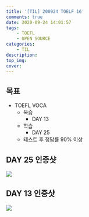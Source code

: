 ```yaml
---
title: '[TIL] 200924 TOELF 16'
comments: true
date: 2020-09-24 14:01:57
tags:
    - TOEFL
    - OPEN SOURCE
categories:
    - TIL
description:
top_img:
cover:
---
```

## 목표
- TOEFL VOCA 
    - 복습
        - DAY 13
    - 학습
        - DAY 25
    - 테스트 후 정답률 90% 이상

## DAY 25 인증샷
![]({{site.img_path}}/2020-09-24-TIL-200924-TOELF-16/Day25.png)

## DAY 13 인증샷
![]({{site.img_path}}/2020-09-24-TIL-200924-TOELF-16/Day13.png)
